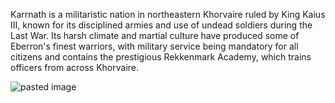 Karrnath is a militaristic nation in northeastern Khorvaire ruled by King Kaius III, known for its disciplined armies and use of undead soldiers during the Last War. Its harsh climate and martial culture have produced some of Eberron's finest warriors, with military service being mandatory for all citizens and contains the prestigious Rekkenmark Academy, which trains officers from across Khorvaire.

![pasted image](https://i.imgur.com/uTuWjZV.png)